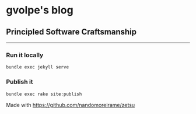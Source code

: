 # gvolpe's blog

## Principled Software Craftsmanship

---

### Run it locally

```
bundle exec jekyll serve
```

### Publish it

```
bundle exec rake site:publish
```

Made with https://github.com/nandomoreirame/zetsu
